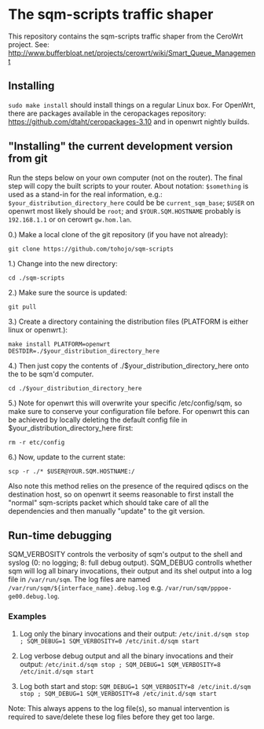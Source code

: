# The sqm-scripts traffic shaper

This repository contains the sqm-scripts traffic shaper from the CeroWrt
project. See:
http://www.bufferbloat.net/projects/cerowrt/wiki/Smart_Queue_Management

## Installing
`sudo make install` should install things on a regular Linux box. For
OpenWrt, there are packages available in the ceropackages repository:
https://github.com/dtaht/ceropackages-3.10 and in openwrt nightly
builds.

## "Installing" the current development version from git

Run the steps below on your own computer (not on the router). The final step will copy the built scripts to your router. About notation: `$something` is used as a stand-in for the real information, e.g.: `$your_distribution_directory_here` could be be `current_sqm_base`; `$USER` on openwrt most likely should be `root`; and `$YOUR.SQM.HOSTNAME` probably is `192.168.1.1` or on cerowrt `gw.hom.lan`.

0.) Make a local clone of the git repository (if you have not already):

`git clone https://github.com/tohojo/sqm-scripts`

1.) Change into the new directory:

`cd ./sqm-scripts`

2.) Make sure the source is updated:

`git pull`

3.) Create a directory containing the distribution files (PLATFORM is either linux or openwrt.):

`make install PLATFORM=openwrt DESTDIR=./$your_distribution_directory_here`

4.) Then just copy the contents of ./$your_distribution_directory_here onto the to be sqm'd computer. 

`cd ./$your_distribution_directory_here`

5.) Note for openwrt this will overwrite your specific /etc/config/sqm, so make sure to conserve your configuration file before. For openwrt this can be achieved by locally deleting the default config file in $your_distribution_directory_here first:

`rm -r etc/config`

6.) Now, update to the current state:

`scp -r ./* $USER@YOUR.SQM.HOSTNAME:/`

Also note this method relies on the presence of the required qdiscs on the destination host, so on openwrt it seems reasonable to first install the "normal" sqm-scripts packet which should take care of all the dependencies and then manually "update" to the git version.

## Run-time debugging

SQM_VERBOSITY controls the verbosity of sqm's output to the shell and syslog (0: no logging; 8: full debug output).
SQM_DEBUG controlls whether sqm will log all binary invocations, their output and its shel output into a log file in `/var/run/sqm`.
The log files are named `/var/run/sqm/${interface_name}.debug.log` e.g. `/var/run/sqm/pppoe-ge00.debug.log`.

### Examples

1) Log only the binary invocations and their output:
`/etc/init.d/sqm stop ; SQM_DEBUG=1 SQM_VERBOSITY=0 /etc/init.d/sqm start`

2) Log verbose debug output and all the binary invocations and their output:
`/etc/init.d/sqm stop ; SQM_DEBUG=1 SQM_VERBOSITY=8 /etc/init.d/sqm start`

3) Log both start and stop:
`SQM_DEBUG=1 SQM_VERBOSITY=8 /etc/init.d/sqm stop ; SQM_DEBUG=1 SQM_VERBOSITY=8 /etc/init.d/sqm start`

Note: This always appens to the log file(s), so manual intervention is required to save/delete these log files before they get too large.
